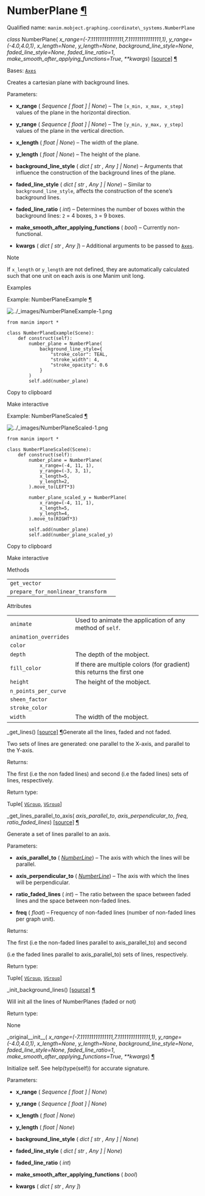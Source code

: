 # NumberPlane [¶](https://docs.manim.community/en/stable/reference/manim.mobject.graphing.coordinate_systems.NumberPlane.html\#numberplane "Link to this heading")

Qualified name: `manim.mobject.graphing.coordinate\_systems.NumberPlane`

_class_ NumberPlane( _x\_range=(-7.111111111111111,7.111111111111111,1)_, _y\_range=(-4.0,4.0,1)_, _x\_length=None_, _y\_length=None_, _background\_line\_style=None_, _faded\_line\_style=None_, _faded\_line\_ratio=1_, _make\_smooth\_after\_applying\_functions=True_, _\*\*kwargs_) [\[source\]](https://docs.manim.community/en/stable/_modules/manim/mobject/graphing/coordinate_systems.html#NumberPlane) [¶](https://docs.manim.community/en/stable/reference/manim.mobject.graphing.coordinate_systems.NumberPlane.html#manim.mobject.graphing.coordinate_systems.NumberPlane "Link to this definition")

Bases: [`Axes`](https://docs.manim.community/en/stable/reference/manim.mobject.graphing.coordinate_systems.Axes.html#manim.mobject.graphing.coordinate_systems.Axes "manim.mobject.graphing.coordinate_systems.Axes")

Creates a cartesian plane with background lines.

Parameters:

- **x\_range** ( _Sequence_ _\[_ _float_ _\]_ _\|_ _None_) – The `[x_min, x_max, x_step]` values of the plane in the horizontal direction.

- **y\_range** ( _Sequence_ _\[_ _float_ _\]_ _\|_ _None_) – The `[y_min, y_max, y_step]` values of the plane in the vertical direction.

- **x\_length** ( _float_ _\|_ _None_) – The width of the plane.

- **y\_length** ( _float_ _\|_ _None_) – The height of the plane.

- **background\_line\_style** ( _dict_ _\[_ _str_ _,_ _Any_ _\]_ _\|_ _None_) – Arguments that influence the construction of the background lines of the plane.

- **faded\_line\_style** ( _dict_ _\[_ _str_ _,_ _Any_ _\]_ _\|_ _None_) – Similar to `background_line_style`, affects the construction of the scene’s background lines.

- **faded\_line\_ratio** ( _int_) – Determines the number of boxes within the background lines: `2` = 4 boxes, `3` = 9 boxes.

- **make\_smooth\_after\_applying\_functions** ( _bool_) – Currently non-functional.

- **kwargs** ( _dict_ _\[_ _str_ _,_ _Any_ _\]_) – Additional arguments to be passed to [`Axes`](https://docs.manim.community/en/stable/reference/manim.mobject.graphing.coordinate_systems.Axes.html#manim.mobject.graphing.coordinate_systems.Axes "manim.mobject.graphing.coordinate_systems.Axes").


Note

If `x_length` or `y_length` are not defined, they are automatically calculated such that
one unit on each axis is one Manim unit long.

Examples

Example: NumberPlaneExample [¶](https://docs.manim.community/en/stable/reference/manim.mobject.graphing.coordinate_systems.NumberPlane.html#numberplaneexample)

![../_images/NumberPlaneExample-1.png](https://docs.manim.community/en/stable/_images/NumberPlaneExample-1.png)

```
from manim import *

class NumberPlaneExample(Scene):
    def construct(self):
        number_plane = NumberPlane(
            background_line_style={
                "stroke_color": TEAL,
                "stroke_width": 4,
                "stroke_opacity": 0.6
            }
        )
        self.add(number_plane)

```

Copy to clipboard

Make interactive

Example: NumberPlaneScaled [¶](https://docs.manim.community/en/stable/reference/manim.mobject.graphing.coordinate_systems.NumberPlane.html#numberplanescaled)

![../_images/NumberPlaneScaled-1.png](https://docs.manim.community/en/stable/_images/NumberPlaneScaled-1.png)

```
from manim import *

class NumberPlaneScaled(Scene):
    def construct(self):
        number_plane = NumberPlane(
            x_range=(-4, 11, 1),
            y_range=(-3, 3, 1),
            x_length=5,
            y_length=2,
        ).move_to(LEFT*3)

        number_plane_scaled_y = NumberPlane(
            x_range=(-4, 11, 1),
            x_length=5,
            y_length=4,
        ).move_to(RIGHT*3)

        self.add(number_plane)
        self.add(number_plane_scaled_y)

```

Copy to clipboard

Make interactive

Methods

|     |     |
| --- | --- |
| `get_vector` |  |
| `prepare_for_nonlinear_transform` |  |

Attributes

|     |     |
| --- | --- |
| `animate` | Used to animate the application of any method of `self`. |
| `animation_overrides` |  |
| `color` |  |
| `depth` | The depth of the mobject. |
| `fill_color` | If there are multiple colors (for gradient) this returns the first one |
| `height` | The height of the mobject. |
| `n_points_per_curve` |  |
| `sheen_factor` |  |
| `stroke_color` |  |
| `width` | The width of the mobject. |

\_get\_lines() [\[source\]](https://docs.manim.community/en/stable/_modules/manim/mobject/graphing/coordinate_systems.html#NumberPlane._get_lines) [¶](https://docs.manim.community/en/stable/reference/manim.mobject.graphing.coordinate_systems.NumberPlane.html#manim.mobject.graphing.coordinate_systems.NumberPlane._get_lines "Link to this definition")Generate all the lines, faded and not faded.

Two sets of lines are generated: one parallel to the X-axis, and parallel to the Y-axis.

Returns:

The first (i.e the non faded lines) and second (i.e the faded lines) sets of lines, respectively.

Return type:

Tuple\[ [`VGroup`](https://docs.manim.community/en/stable/reference/manim.mobject.types.vectorized_mobject.VGroup.html#manim.mobject.types.vectorized_mobject.VGroup "manim.mobject.types.vectorized_mobject.VGroup"), [`VGroup`](https://docs.manim.community/en/stable/reference/manim.mobject.types.vectorized_mobject.VGroup.html#manim.mobject.types.vectorized_mobject.VGroup "manim.mobject.types.vectorized_mobject.VGroup")\]

\_get\_lines\_parallel\_to\_axis( _axis\_parallel\_to_, _axis\_perpendicular\_to_, _freq_, _ratio\_faded\_lines_) [\[source\]](https://docs.manim.community/en/stable/_modules/manim/mobject/graphing/coordinate_systems.html#NumberPlane._get_lines_parallel_to_axis) [¶](https://docs.manim.community/en/stable/reference/manim.mobject.graphing.coordinate_systems.NumberPlane.html#manim.mobject.graphing.coordinate_systems.NumberPlane._get_lines_parallel_to_axis "Link to this definition")

Generate a set of lines parallel to an axis.

Parameters:

- **axis\_parallel\_to** ( [_NumberLine_](https://docs.manim.community/en/stable/reference/manim.mobject.graphing.number_line.NumberLine.html#manim.mobject.graphing.number_line.NumberLine "manim.mobject.graphing.number_line.NumberLine")) – The axis with which the lines will be parallel.

- **axis\_perpendicular\_to** ( [_NumberLine_](https://docs.manim.community/en/stable/reference/manim.mobject.graphing.number_line.NumberLine.html#manim.mobject.graphing.number_line.NumberLine "manim.mobject.graphing.number_line.NumberLine")) – The axis with which the lines will be perpendicular.

- **ratio\_faded\_lines** ( _int_) – The ratio between the space between faded lines and the space between non-faded lines.

- **freq** ( _float_) – Frequency of non-faded lines (number of non-faded lines per graph unit).


Returns:

The first (i.e the non-faded lines parallel to axis\_parallel\_to) and second

(i.e the faded lines parallel to axis\_parallel\_to) sets of lines, respectively.

Return type:

Tuple\[ [`VGroup`](https://docs.manim.community/en/stable/reference/manim.mobject.types.vectorized_mobject.VGroup.html#manim.mobject.types.vectorized_mobject.VGroup "manim.mobject.types.vectorized_mobject.VGroup"), [`VGroup`](https://docs.manim.community/en/stable/reference/manim.mobject.types.vectorized_mobject.VGroup.html#manim.mobject.types.vectorized_mobject.VGroup "manim.mobject.types.vectorized_mobject.VGroup")\]

\_init\_background\_lines() [\[source\]](https://docs.manim.community/en/stable/_modules/manim/mobject/graphing/coordinate_systems.html#NumberPlane._init_background_lines) [¶](https://docs.manim.community/en/stable/reference/manim.mobject.graphing.coordinate_systems.NumberPlane.html#manim.mobject.graphing.coordinate_systems.NumberPlane._init_background_lines "Link to this definition")

Will init all the lines of NumberPlanes (faded or not)

Return type:

None

\_original\_\_init\_\_( _x\_range=(-7.111111111111111,7.111111111111111,1)_, _y\_range=(-4.0,4.0,1)_, _x\_length=None_, _y\_length=None_, _background\_line\_style=None_, _faded\_line\_style=None_, _faded\_line\_ratio=1_, _make\_smooth\_after\_applying\_functions=True_, _\*\*kwargs_) [¶](https://docs.manim.community/en/stable/reference/manim.mobject.graphing.coordinate_systems.NumberPlane.html#manim.mobject.graphing.coordinate_systems.NumberPlane._original__init__ "Link to this definition")

Initialize self. See help(type(self)) for accurate signature.

Parameters:

- **x\_range** ( _Sequence_ _\[_ _float_ _\]_ _\|_ _None_)

- **y\_range** ( _Sequence_ _\[_ _float_ _\]_ _\|_ _None_)

- **x\_length** ( _float_ _\|_ _None_)

- **y\_length** ( _float_ _\|_ _None_)

- **background\_line\_style** ( _dict_ _\[_ _str_ _,_ _Any_ _\]_ _\|_ _None_)

- **faded\_line\_style** ( _dict_ _\[_ _str_ _,_ _Any_ _\]_ _\|_ _None_)

- **faded\_line\_ratio** ( _int_)

- **make\_smooth\_after\_applying\_functions** ( _bool_)

- **kwargs** ( _dict_ _\[_ _str_ _,_ _Any_ _\]_)